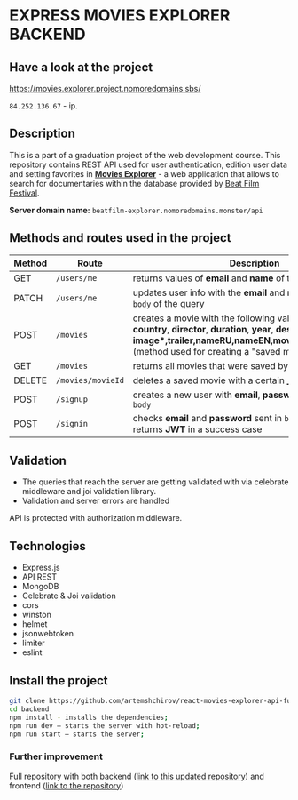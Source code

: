 # EXPRESS MOVIES EXPLORER BACKEND

## Have a look at the project

<https://movies.explorer.project.nomoredomains.sbs/>

`84.252.136.67` - ip.

## Description

This is a part of a graduation project of the web development course. This repository contains REST API used for user authentication, edition user data and setting favorites in [**Movies Explorer**](https://github.com/artemshchirov/react-movies-explorer-api-full) - a web application that allows to search for documentaries within the database provided by [Beat Film Festival](https://en.beatfilmfestival.ru/).

**Server domain name:**
`beatfilm-explorer.nomoredomains.monster/api`

## Methods and routes used in the project

| Method | Route             | Description                                                                                                                                                                                                                                                |
| ------ | ----------------- | ---------------------------------------------------------------------------------------------------------------------------------------------------------------------------------------------------------------------------------------------------------- |
| GET    | `/users/me`       | returns values of **email** and **name** of the current user                                                                                                                                                                                               |
| PATCH  | `/users/me`       | updates user info with the **email** and **имя** passed in the `body` of the query                                                                                                                                                                         |
| POST   | `/movies`         | creates a movie with the following values set in the `body` **country**, **director**, **duration**, **year**, **description**, **image\*,**trailer**,**nameRU**,**nameEN**,**movieId**and**thumbnail\*\* (method used for creating a "saved movies" page) |
| GET    | `/movies`         | returns all movies that were saved by the user                                                                                                                                                                                                             |
| DELETE | `/movies/movieId` | deletes a saved movie with a certain **\_id**                                                                                                                                                                                                              |
| POST   | `/signup`         | creates a new user with **email**, **password**, **name** set in `body`                                                                                                                                                                                    |
| POST   | `/signin`         | checks **email** and **password** sent in `body` for validity and returns **JWT** in a success case                                                                                                                                                        |

## Validation

- The queries that reach the server are getting validated with via celebrate middleware and joi validation library.
- Validation and server errors are handled

API is protected with authorization middleware.

## Technologies

- Express.js
- API REST
- MongoDB
- Celebrate & Joi validation
- cors
- winston
- helmet
- jsonwebtoken
- limiter
- eslint

## Install the project

```bash
git clone https://github.com/artemshchirov/react-movies-explorer-api-full.git
cd backend
npm install - installs the dependencies;
npm run dev — starts the server with hot-reload;
npm run start — starts the server;
```

### Further improvement

Full repository with both backend ([link to this updated repository](https://github.com/artemshchirov/react-movies-explorer-api-full)) and frontend ([link to the repository](https://github.com/artemshchirov/react-movies-explorer-api-full/tree/main/frontend))
